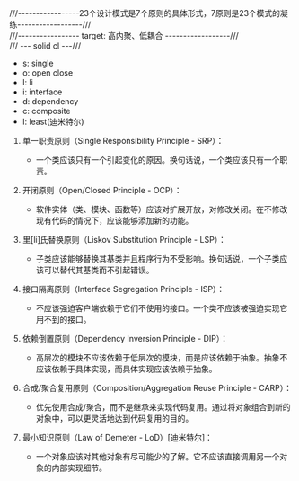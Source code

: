 ///-----------------23个设计模式是7个原则的具体形式，7原则是23个模式的凝练------------------/// <br />
///----------------- target: 高内聚、低耦合 ------------------/// <br />
/// --- solid cl ---///

- s: single
- o: open close
- l: li
- i: interface
- d: dependency
- c: composite
- l: least(迪米特尔)

1. 单一职责原则（Single Responsibility Principle - SRP）：
    - 一个类应该只有一个引起变化的原因。换句话说，一个类应该只有一个职责。

2. 开闭原则（Open/Closed Principle - OCP）：
    - 软件实体（类、模块、函数等）应该对扩展开放，对修改关闭。在不修改现有代码的情况下，应该能够添加新的功能。

3. 里[li]氏替换原则（Liskov Substitution Principle - LSP）：
    - 子类应该能够替换其基类并且程序行为不受影响。换句话说，一个子类应该可以替代其基类而不引起错误。

4. 接口隔离原则（Interface Segregation Principle - ISP）：
    - 不应该强迫客户端依赖于它们不使用的接口。一个类不应该被强迫实现它用不到的接口。

5. 依赖倒置原则（Dependency Inversion Principle - DIP）：
    - 高层次的模块不应该依赖于低层次的模块，而是应该依赖于抽象。抽象不应该依赖于具体实现，而具体实现应该依赖于抽象。

6. 合成/聚合复用原则（Composition/Aggregation Reuse Principle - CARP）：
    - 优先使用合成/聚合，而不是继承来实现代码复用。通过将对象组合到新的对象中，可以更灵活地达到代码复用的目的。

7. 最小知识原则（Law of Demeter - LoD）[迪米特尔]：
    - 一个对象应该对其他对象有尽可能少的了解。它不应该直接调用另一个对象的内部实现细节。